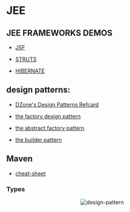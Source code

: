 # JEE

## JEE FRAMEWORKS DEMOS

* [JSF](https://github.com/ilkou/jsf-demo)

* [STRUTS](https://github.com/ilkou/struts-demo)

* [HIBERNATE](https://github.com/ilkou/hibernate-demo)

## design patterns:

* [DZone's Design Patterns Refcard](https://dzone.com/refcardz/design-patterns)

* [the factory design pattern](https://dzone.com/articles/the-factory-design-pattern)

* [the abstract factory pattern](https://dzone.com/articles/abstract-factory-design-pattern)

* [the builder pattern](https://dzone.com/articles/design-patterns-the-builder-pattern)

## Maven

* [cheat-sheet](https://www.journaldev.com/33645/maven-commands-options-cheat-sheet#12-mvn-test)

### Types

<div align="center"><div align="center">

![design-pattern](https://github.com/ilkou/JEE-TPs/tree/main/resources/Design-Patterns-in-Java.png "design-pattern")

</div>
